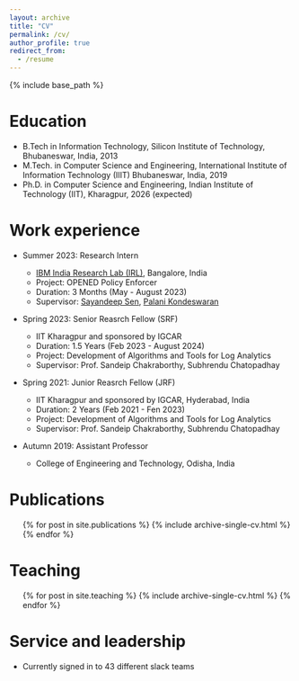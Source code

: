 ```yaml
---
layout: archive
title: "CV"
permalink: /cv/
author_profile: true
redirect_from:
  - /resume
---
```


{% include base_path %}

Education
======
* B.Tech in Information Technology, Silicon Institute of Technology, Bhubaneswar, India, 2013
* M.Tech. in Computer Science and Engineering, International Institute of Information Technology (IIIT) Bhubaneswar, India, 2019
* Ph.D. in Computer Science and Engineering, Indian Institute of Technology (IIT), Kharagpur, 2026 (expected)

Work experience
======
* Summer 2023: Research Intern
  * [IBM India Research Lab (IRL)](https://research.ibm.com/), Bangalore, India
  * Project: OPENED Policy Enforcer
  * Duration: 3 Months (May - August 2023)
  * Supervisor: [Sayandeep Sen](https://researcher.watson.ibm.com/researcher/view.php?person=in-sayandes), [Palani Kondeswaran](https://researcher.watson.ibm.com/researcher/view.php?person=in-palani.kodeswaran)

* Spring 2023: Senior Reasrch Fellow (SRF)
  * IIT Kharagpur and sponsored by IGCAR
  * Duration: 1.5 Years (Feb 2023 - August 2024)
  * Project: Development of Algorithms and Tools for Log Analytics
  * Supervisor: Prof. Sandeip Chakraborthy, Subhrendu Chatopadhay

* Spring 2021: Junior Reasrch Fellow (JRF)
  * IIT Kharagpur and sponsored by IGCAR, Hyderabad, India
  * Duration: 2 Years (Feb 2021 - Fen 2023)
  * Project: Development of Algorithms and Tools for Log Analytics
  * Supervisor: Prof. Sandeip Chakraborthy, Subhrendu Chatopadhay

* Autumn 2019: Assistant Professor
  * College of Engineering and Technology, Odisha, India


<!--
Research Intern - Confidential Computing Group
Microsoft Research Cambridge, UK, (advised by Alex Shamis), Sept 2021 - Dec 2021

Software and Systems Engineer - Cloud RnD
Intracom Telecom, Athens, Greece, Jun 2017 - Jul 2018
-->

<!--Skills
======
* Skill 1
* Skill 2
  * Sub-skill 2.1
  * Sub-skill 2.2
  * Sub-skill 2.3
* Skill 3
-->

Publications
======
  <ul>{% for post in site.publications %}
    {% include archive-single-cv.html %}
  {% endfor %}</ul>
  
<!--Talks
======
  <ul>{% for post in site.talks %}
    {% include archive-single-talk-cv.html %}
  {% endfor %}</ul>
-->  

Teaching
======
  <ul>{% for post in site.teaching %}
    {% include archive-single-cv.html %}
  {% endfor %}</ul>
  
Service and leadership
======
* Currently signed in to 43 different slack teams

